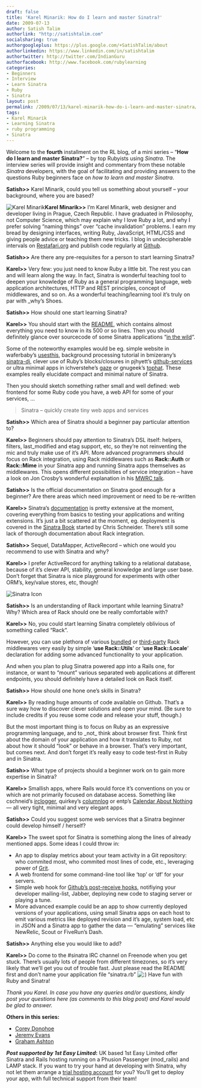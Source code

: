```yaml
---
draft: false
title: 'Karel Minarik: How do I learn and master Sinatra?'
date: 2009-07-13
author: Satish Talim
authorlink: "http://satishtalim.com"
socialsharing: true
authorgoogleplus: https://plus.google.com/+SatishTalim/about
authorlinkedin: https://www.linkedin.com/in/satishtalim
authortwitter: http://twitter.com/IndianGuru
authorfacebook: http://www.facebook.com/rubylearning
categories:
- Beginners
- Interview
- Learn Sinatra
- Ruby
- Sinatra
layout: post
permalink: /2009/07/13/karel-minarik-how-do-i-learn-and-master-sinatra/
tags:
- Karel Minarik
- Learning Sinatra
- ruby programming
- Sinatra
---
```

Welcome to the **fourth** installment on the RL blog, of a mini series –
“**How do I learn and master Sinatra?**” – by top Rubyists using
*Sinatra*. The interview series will provide insight and commentary from
these notable *Sinatra* developers, with the goal of facilitating and
providing answers to the questions Ruby beginners face on *how to learn
and master Sinatra*.<!--more-->

**Satish\>\>** Karel Minarik, could you tell us something about yourself
– your background, where you are based?

![Karel
Minarik](http://www.rubylearning.com/images/karmi_mugshot.jpg "Karel Minarik")**Karel
Minarik\>\>** I’m Karel Minarik, web designer and developer living in
Prague, Czech Republic. I have graduated in Philosophy, not Computer
Science, which may explain why I love Ruby a lot, and why I prefer
solving “naming things” over “cache invalidation” problems. I earn my
bread by designing interfaces, writing Ruby, JavaScript, HTML/CSS and
giving people advice or teaching them new tricks. I blog in
undecipherable intervals on [Restafari.org](http://www.restafari.org/)
and publish code regularly at [Github](http://github.com/karmi/).

**Satish\>\>** Are there any pre-requisites for a person to start
learning Sinatra?

**Karel\>\>** Very few: you just need to know Ruby a little bit. The
rest you can and will learn along the way. In fact, Sinatra is wonderful
teaching tool to deepen your knowledge of Ruby as a general programming
language, web application architectures, HTTP and REST principles,
concept of middlewares, and so on. As a wonderful teaching/learning tool
it’s truly on par with \_why’s Shoes.

**Satish\>\>** How should one start learning Sinatra?

**Karel\>\>** You should start with the
[README](http://github.com/sinatra/sinatra/blob/master/README.rdoc),
which contains almost everything you need to know in its 500 or so
lines. Then you should definitely glance over sourcecode of some Sinatra
applications “[in the wild](http://www.sinatrarb.com/wild.html)“.

Some of the noteworthy examples would be eg. simple website in
waferbaby’s
[usesthis](http://github.com/waferbaby/usesthis/tree/master), background
processing tutorial in bmizerany’s
[sinatra-dj](http://github.com/bmizerany/sinatra-dj/tree/master), clever
use of Ruby’s blocks/closures in pjhyett’s
[github-services](http://github.com/pjhyett/github-services/tree/master)
or ultra minimal apps in ichverstehe’s
[gaze](http://github.com/ichverstehe/gaze/blob/master/bin/gaze) or
gnugeek’s [tophat](http://github.com/gnugeek/tophat/tree/master). These
examples really elucidate compact and minimal nature of Sinatra.

Then you should sketch something rather small and well defined: web
frontend for some Ruby code you have, a web API for some of your
services, …

> Sinatra – quickly create tiny web apps and services

**Satish\>\>** Which area of Sinatra should a beginner pay particular
attention to?

**Karel\>\>** Beginners should pay attention to Sinatra’s DSL itself:
helpers, filters, last\_modified and etag support, etc, so they’re not
reinventing the mic and truly make use of it’s API. More advanced
programmers should focus on Rack integration, using Rack middlewares
such as **Rack::Auth** or **Rack::Mime** in your Sinatra app and running
Sinatra apps themselves as middlewares. This opens different
possibilities of service integration – have a look on Jon Crosby’s
wonderful explanation in his [MWRC
talk](http://mwrc2009.confreaks.com/13-mar-2009-11-05-in-a-world-of-middleware-who-needs-monolithic-applications-jon-crosby.html).

**Satish\>\>** Is the official documentation on Sinatra good enough for
a beginner? Are there areas which need improvement or need to be
re-written

**Karel\>\>** Sinatra’s
[documentation](http://www.sinatrarb.com/documentation.html) is pretty
extensive at the moment, covering everything from basics to testing your
applications and writing extensions. It’s just a bit scattered at the
moment, eg. deployment is covered in the [Sinatra
Book](http://www.sinatrarb.com/book.html#deployment) started by Chris
Schneider. There’s still some lack of thorough documentation about Rack
integration.

**Satish\>\>** Sequel, DataMapper, ActiveRecord – which one would you
recommend to use with Sinatra and why?

**Karel\>\>** I prefer ActiveRecord for anything talking to a relational
database, because of it’s clever API, stability, general knowledge and
large user base. Don’t forget that Sinatra is nice playground for
experiments with other ORM’s, key/value stores, etc, though!

![Sinatra
Icon](http://rubylearning.com/images/sinatralogo.jpg "Sinatra micro-framework")

**Satish\>\>** Is an understanding of Rack important while learning
Sinatra? Why? Which area of Rack should one be really comfortable with?

**Karel\>\>** No, you could start learning Sinatra completely oblivious
of something called “Rack”.

However, you can use plethora of various
[bundled](http://rack.rubyforge.org/doc/Rack.html) or
[third-party](http://github.com/rack/rack-contrib) Rack middlewares very
easily by simple ‘**use Rack::Utils**‘ or ‘**use Rack::Locale**‘
declaration for adding some advanced functionality to your application.

And when you plan to plug Sinatra powered app into a Rails one, for
instance, or want to “mount” various separated web applications at
different endpoints, you should definitely have a detailed look on Rack
itself.

**Satish\>\>** How should one hone one’s skills in Sinatra?

**Karel\>\>** By reading huge amounts of code available on Github.
That’s a sure way how to discover clever solutions and open your mind.
(Be sure to include credits if you reuse some code and release your
stuff, though.)

But the most important thing is to focus on Ruby as an expressive
programming language, and to \_not\_ think about browser first. Think
first about the domain of your application and how it translates to
Ruby, not about how it should “look” or behave in a browser. That’s very
important, but comes next. And don’t forget it’s really easy to code
test-first in Ruby and in Sinatra.

**Satish\>\>** What type of projects should a beginner work on to gain
more expertise in Sinatra?

**Karel\>\>** Smallish apps, where Rails would force it’s conventions on
you or which are not primarily focused on database access. Something
like cschneid’s [irclogger](http://irclogger.com/), quirkey’s
[columnlog](http://log.quirkey.com/) or entp’s [Calendar About
Nothing](http://calendaraboutnothing.com/) — all very tight, minimal and
very elegant apps.

**Satish\>\>** Could you suggest some web services that a Sinatra
beginner could develop himself / herself?

**Karel\>\>** The sweet spot for Sinatra is something along the lines of
already mentioned apps. Some ideas I could throw in:

-   An app to display metrics about your team activity in a Git
    repository: who commited most, who commited most lines of code,
    etc., leveraging power of [Grit](http://github.com/mojombo/grit).
-   A web frontend for some command-line tool like ‘top’ or ‘df’ for
    your servers.
-   Simple web hook for [Github’s post-receive
    hooks](http://github.com/guides/post-receive-hooks), notifiying your
    developer mailing-list, Jabber, deploying new code to staging server
    or playing a tune.
-   More advanced example could be an app to show currently deployed
    versions of your applications, using small Sinatra apps on each host
    to emit various metrics like deployed revision and it’s age, system
    load, etc in JSON and a Sinatra app to gather the data — “emulating”
    services like NewRelic, Scout or FiveRun’s Dash.

**Satish\>\>** Anything else you would like to add?

**Karel\>\>** Do come to the \#sinatra IRC channel on Freenode when you
get stuck. There’s usually lots of people from different timezones, so
it’s very likely that we’ll get you out of trouble fast. Just please
read the README first and don’t name your application file “sinatra.rb”
![:)](http://rubylearning.com/blog/wp-includes/images/smilies/icon_smile.gif)
Have fun with Ruby and Sinatra!

*Thank you Karel. In case you have any queries and/or questions, kindly
post your questions here (as comments to this blog post) and Karel would
be glad to answer.*

**Others in this series:**

-   [Corey
    Donohoe](http://rubylearning.com/blog/2009/07/06/how-do-i-learn-and-master-sinatra/)
-   [Jeremy
    Evans](http://rubylearning.com/blog/2009/07/08/jeremy-evans-how-do-i-learn-and-master-sinatra/)
-   [Graham
    Ashton](http://rubylearning.com/blog/2009/07/10/graham-ashton-how-do-i-learn-and-master-sinatra/)

***Post supported by 1st Easy Limited*:** UK based 1st Easy Limited
offer Sinatra and Rails hosting running on a Phusion Passenger
(mod\_rails) and LAMP stack. If you want to try your hand at developing
with Sinatra, why not let them arrange a [trial hosting
account](http://www.1steasy.com/ruby-on-rails.htm#try) for you? You’ll
get to deploy your app, with full technical support from their team!

